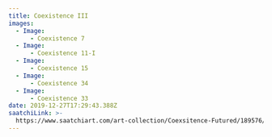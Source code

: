 ```yaml
---
title: Coexistence III
images:
  - Image:
      - Coexistence 7
  - Image:
      - Coexistence 11-I
  - Image:
      - Coexistence 15
  - Image:
      - Coexistence 34
  - Image:
      - Coexistence 33
date: 2019-12-27T17:29:43.388Z
saatchiLink: >-
  https://www.saatchiart.com/art-collection/Coexsitence-Futured/189576/232626/view
---
```


